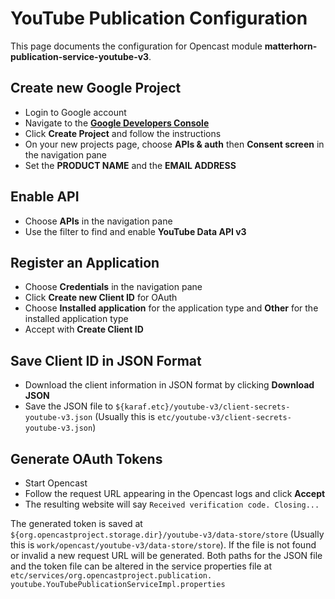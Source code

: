 YouTube Publication Configuration
=================================
This page documents the configuration for Opencast module **matterhorn-publication-service-youtube-v3**.

Create new Google Project
-------------------------

- Login to Google account
- Navigate to the [**Google Developers Console**][googledevconsole]
- Click **Create Project** and follow the instructions
- On your new projects page, choose **APIs & auth** then **Consent screen** in the navigation pane
- Set the **PRODUCT NAME** and the **EMAIL ADDRESS**

Enable API
-----------
- Choose **APIs** in the navigation pane
- Use the filter to find and enable **YouTube Data API v3**

Register an Application
-----------------------
- Choose **Credentials** in the navigation pane
- Click **Create new Client ID** for OAuth
- Choose **Installed application** for the application type and **Other** for the installed application type
- Accept with **Create Client ID**

Save Client ID in JSON Format
--------------------------------------
- Download the client information in JSON format by clicking **Download JSON**
- Save the JSON file to `${karaf.etc}/youtube-v3/client-secrets-youtube-v3.json` (Usually this is
  `etc/youtube-v3/client-secrets-youtube-v3.json`)

Generate OAuth Tokens
---------------------
- Start Opencast
- Follow the request URL appearing in the Opencast logs and click **Accept**
- The resulting website will say `Received verification code. Closing...`

The generated token is saved at `${org.opencastproject.storage.dir}/youtube-v3/data-store/store` (Usually this is
`work/opencast/youtube-v3/data-store/store`).  If the file is not found or invalid a new request URL will be generated.
Both paths for the JSON file and the token file can be altered in the service properties file at
`etc/services/org.opencastproject.publication.  youtube.YouTubePublicationServiceImpl.properties`

[googledevconsole]: https://console.developers.google.com/project
